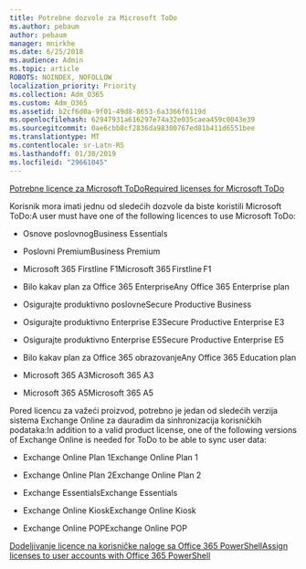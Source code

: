 ```yaml
---
title: Potrebne dozvole za Microsoft ToDo
ms.author: pebaum
author: pebaum
manager: mnirkhe
ms.date: 6/25/2018
ms.audience: Admin
ms.topic: article
ROBOTS: NOINDEX, NOFOLLOW
localization_priority: Priority
ms.collection: Adm_O365
ms.custom: Adm_O365
ms.assetid: b2cf6d0a-9f01-49d8-8653-6a3366f6119d
ms.openlocfilehash: 62947931a616297e74a32e035caea459c0043e39
ms.sourcegitcommit: 0ae6cbb8cf2836da98300767ed81b411d6551bee
ms.translationtype: MT
ms.contentlocale: sr-Latn-RS
ms.lasthandoff: 01/30/2019
ms.locfileid: "29661045"
---
```

[<span data-ttu-id="5d85b-102">Potrebne licence za Microsoft ToDo</span><span class="sxs-lookup"><span data-stu-id="5d85b-102">Required licenses for Microsoft ToDo</span></span>](https://support.office.com/article/381e9d1b-c500-49b5-973e-890fd86528d7.aspx)
  
<span data-ttu-id="5d85b-103">Korisnik mora imati jednu od sledećih dozvole da biste koristili Microsoft ToDo:</span><span class="sxs-lookup"><span data-stu-id="5d85b-103">A user must have one of the following licences to use Microsoft ToDo:</span></span>
  
- <span data-ttu-id="5d85b-104">Osnove poslovnog</span><span class="sxs-lookup"><span data-stu-id="5d85b-104">Business Essentials</span></span>
    
- <span data-ttu-id="5d85b-105">Poslovni Premium</span><span class="sxs-lookup"><span data-stu-id="5d85b-105">Business Premium</span></span>
    
- <span data-ttu-id="5d85b-106">Microsoft 365 Firstline F1</span><span class="sxs-lookup"><span data-stu-id="5d85b-106">Microsoft 365 Firstline F1</span></span>
    
- <span data-ttu-id="5d85b-107">Bilo kakav plan za Office 365 Enterprise</span><span class="sxs-lookup"><span data-stu-id="5d85b-107">Any Office 365 Enterprise plan</span></span>
    
- <span data-ttu-id="5d85b-108">Osigurajte produktivno poslovne</span><span class="sxs-lookup"><span data-stu-id="5d85b-108">Secure Productive Business</span></span>
    
- <span data-ttu-id="5d85b-109">Osigurajte produktivno Enterprise E3</span><span class="sxs-lookup"><span data-stu-id="5d85b-109">Secure Productive Enterprise E3</span></span>
    
- <span data-ttu-id="5d85b-110">Osigurajte produktivno Enterprise E5</span><span class="sxs-lookup"><span data-stu-id="5d85b-110">Secure Productive Enterprise E5</span></span>
    
- <span data-ttu-id="5d85b-111">Bilo kakav plan za Office 365 obrazovanje</span><span class="sxs-lookup"><span data-stu-id="5d85b-111">Any Office 365 Education plan</span></span>
    
- <span data-ttu-id="5d85b-112">Microsoft 365 A3</span><span class="sxs-lookup"><span data-stu-id="5d85b-112">Microsoft 365 A3</span></span>
    
- <span data-ttu-id="5d85b-113">Microsoft 365 A5</span><span class="sxs-lookup"><span data-stu-id="5d85b-113">Microsoft 365 A5</span></span>
    
<span data-ttu-id="5d85b-114">Pored licencu za važeći proizvod, potrebno je jedan od sledećih verzija sistema Exchange Online za dauradim da sinhronizacija korisničkih podataka:</span><span class="sxs-lookup"><span data-stu-id="5d85b-114">In addition to a valid product license, one of the following versions of Exchange Online is needed for ToDo to be able to sync user data:</span></span> 
  
- <span data-ttu-id="5d85b-115">Exchange Online Plan 1</span><span class="sxs-lookup"><span data-stu-id="5d85b-115">Exchange Online Plan 1</span></span>
    
- <span data-ttu-id="5d85b-116">Exchange Online Plan 2</span><span class="sxs-lookup"><span data-stu-id="5d85b-116">Exchange Online Plan 2</span></span>
    
- <span data-ttu-id="5d85b-117">Exchange Essentials</span><span class="sxs-lookup"><span data-stu-id="5d85b-117">Exchange Essentials</span></span>
    
- <span data-ttu-id="5d85b-118">Exchange Online Kiosk</span><span class="sxs-lookup"><span data-stu-id="5d85b-118">Exchange Online Kiosk</span></span>
    
- <span data-ttu-id="5d85b-119">Exchange Online POP</span><span class="sxs-lookup"><span data-stu-id="5d85b-119">Exchange Online POP</span></span>
    
[<span data-ttu-id="5d85b-120">Dodeljivanje licence na korisničke naloge sa Office 365 PowerShell</span><span class="sxs-lookup"><span data-stu-id="5d85b-120">Assign licenses to user accounts with Office 365 PowerShell</span></span>](https://docs.microsoft.com/office365/enterprise/powershell/assign-licenses-to-user-accounts-with-office-365-powershell )
  

